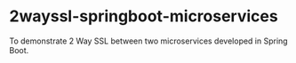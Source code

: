# 2wayssl-springboot-microservices
To demonstrate 2 Way SSL between two microservices developed in Spring Boot.
